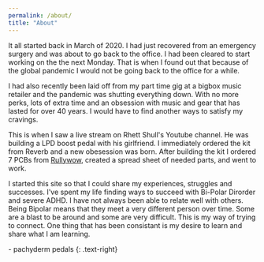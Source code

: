 ```yaml
---
permalink: /about/
title: "About"
---
```


It all started back in March of 2020. I had just recovered from an emergency surgery and was about to go back to the office. I had been cleared to start working on the the next Monday. That is when I found out that because of the global pandemic I would not be going back to the office for a while. 

I had also recently been laid off from my part time gig at a bigbox music retailer and the pandemic was shutting everything down. With no more perks, lots of extra time and an obsession with music and gear that has lasted for over 40 years. I would have to find another ways to satisfy my cravings. 

This is when I saw a live stream on Rhett Shull's Youtube channel. He was building a LPD boost pedal with his girlfriend. I immediately ordered the kit from Reverb and a new obesession was born. After building the kit I ordered 7 PCBs from [Rullywow](https://rullywow.com/?doing_wp_cron=1613908104.8454558849334716796875), created a spread sheet of needed parts, and went to work.

I started this site so that I could share my experiences, struggles and successes. I've spent my life finding ways to succeed with Bi-Polar Dirorder and severe ADHD. I have not always been able to relate well with others. Being Bipolar means that they meet a very different person over time. Some are a blast to be around and some are very difficult. This is my way of trying to connect. One thing that has been consistant is my desire to learn and share what I am learning.

\- pachyderm pedals
{: .text-right}